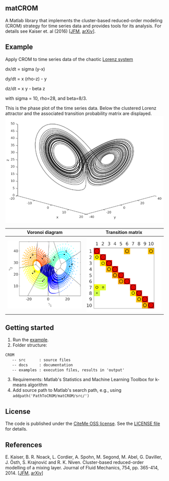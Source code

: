 ## matCROM
A Matlab library that implements the cluster-based reduced-order modeling (CROM) strategy for time series data and provides tools for its analysis. For details see  Kaiser et. al (2016)  [[JFM](http://dx.doi.org/10.1017/jfm.2014.355), [arXiv](http://arxiv.org/abs/1309.0524)].

## Example
Apply CROM to time series data of the chaotic [Lorenz system](https://en.wikipedia.org/wiki/Lorenz_system)

dx/dt = sigma (y-x)

dy/dt = x (rho-z) - y

dz/dt = x y - beta z

with sigma = 10, rho=28, and beta=8/3.

This is the phase plot of the time series data. Below the clustered Lorenz attractor and the associated transition probability matrix are displayed.
![](figures/PhasePlot.png)

Voronoi diagram            |  Transition matrix
:-------------------------:|:-------------------------:
![](figures/VoronoiDiagram2D.png)  |  ![](figures/CTM_P.png)

## Getting started

1. Run the [example](examples/example1.m).
2. Folder structure:
```
CROM
   -- src      : source files
   -- docs     : documentation
   -- examples : execution files, results in 'output'
```

3. Requirements: Matlab's Statistics and Machine Learning Toolbox for k-means algorithm
4. Add source path to Matlab's search path, e.g., using `addpath('PathToCROM/matCROM/src/')`

## License
The code is published under the [CiteMe OSS license](https://github.com/cite-me/oss). See the [LICENSE file](LICENSE) for details.

## References
E. Kaiser, B. R. Noack, L. Cordier, A. Spohn, M. Segond, M. Abel, G. Daviller, J. Östh, S. Krajnović and R. K. Niven. Cluster-based reduced-order modelling of a mixing layer. Journal of Fluid Mechanics, 754, pp. 365-414, 2014. [[JFM](http://dx.doi.org/10.1017/jfm.2014.355), [arXiv](http://arxiv.org/abs/1309.0524)]

